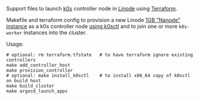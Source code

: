 Support files to launch [k0s] controller node in [Linode] using [Terraform].

Makefile and terraform config to provision a new Linode
[1GB "Nanode" instance] as a k0s controller node [using k0sctl] and to
join one or more `k0s-worker` instances into the cluster.

Usage:

    # optional: rm terraform.tfstate   # to have terraform ignore existing controllers
    make add_controller_host
    make provision_controller
    # optional: make install_k0sctl    # to install x86_64 copy of k0sctl on build host
    make build_cluster
    make argocd_launch_apps


[1gb "nanode" instance]: https://www.linode.com/pricing/#compute-shared
[k0s]: https://k0sproject.io/
[linode]: https://linode.com/
[terraform]: https://www.terraform.io/
[using k0sctl]: https://docs.k0sproject.io/main/k0sctl-install/
